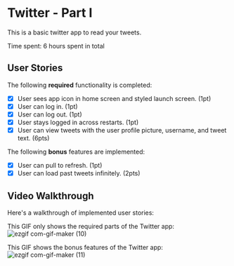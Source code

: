 # Twitter - Part I

This is a basic twitter app to read your tweets.

Time spent: 6 hours spent in total

## User Stories

The following **required** functionality is completed:

- [x] User sees app icon in home screen and styled launch screen. (1pt)
- [x] User can log in. (1pt)
- [x] User can log out. (1pt)
- [x] User stays logged in across restarts. (1pt)
- [x] User can view tweets with the user profile picture, username, and tweet text. (6pts)

The following **bonus** features are implemented:

- [x] User can pull to refresh. (1pt)
- [x] User can load past tweets infinitely. (2pts)

## Video Walkthrough

Here's a walkthrough of implemented user stories:

This GIF only shows the required parts of the Twitter app:
![ezgif com-gif-maker (10)](https://user-images.githubusercontent.com/72881310/134709323-86378554-3186-43fd-a26a-89dcddf4fd87.gif)

This GIF shows the bonus features of the Twitter app:
![ezgif com-gif-maker (11)](https://user-images.githubusercontent.com/72881310/134710497-0c6d0aff-7f6d-4f88-b135-82839e2115fd.gif)

